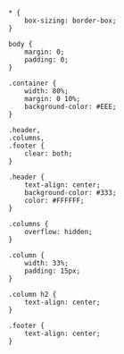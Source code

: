     * {
    	box-sizing: border-box;
    }
    
    body {
    	margin: 0;
    	padding: 0;
    }
    
    .container {
    	width: 80%;
    	margin: 0 10%;
    	background-color: #EEE;
    }
    
    .header,
    .columns,
    .footer {
    	clear: both;
    }
    
    .header {
    	text-align: center;
    	background-color: #333;
    	color: #FFFFFF;
    }
    
    .columns {
    	overflow: hidden;
    }
    
    .column {
    	width: 33%;
    	padding: 15px;
    }
    
    .column h2 {
    	text-align: center;
    }
    
    .footer {
    	text-align: center;
    }